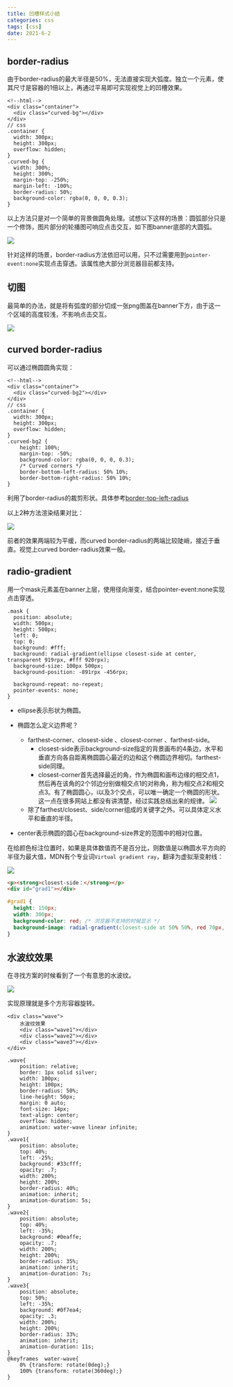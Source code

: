 ```yaml
---
title: 凹槽样式小结
categories: css
tags: [css]
date: 2021-6-2
---  
```

## border-radius

由于border-radius的最大半径是50%，无法直接实现大弧度。独立一个元素，使其尺寸是容器的1倍以上，再通过平易即可实现视觉上的凹槽效果。

```
<!--html-->
<div class="container">
  <div class="curved-bg"></div>
</div>
// css
.container {
  width: 300px;
  height: 300px;
  overflow: hidden;
}
.curved-bg {
  width: 300%;
  height: 300%;
  margin-top: -250%;
  margin-left: -100%;
  border-radius: 50%;
  background-color: rgba(0, 0, 0, 0.3);
}
```

以上方法只是对一个简单的背景做圆角处理。试想以下这样的场景：圆弧部分只是一个修饰，图片部分的轮播图可响应点击交互，如下图banner底部的大圆弧。

![](https://gitee.com/ndrkjvmkl/picture/raw/master/2021-6-2/1622647130156-image.png)

针对这样的场景，border-radius方法依旧可以用，只不过需要用到`pointer-event:none`实现点击穿透。该属性绝大部分浏览器目前都支持。

## 切图

最简单的办法，就是将有弧度的部分切成一张png图盖在banner下方，由于这一个区域的高度较浅，不影响点击交互。

![](https://gitee.com/ndrkjvmkl/picture/raw/master/2021-6-2/1622648935597-image.png)

## curved border-radius

可以通过椭圆圆角实现：

```
<!--html-->
<div class="container">
  <div class="curved-bg2"></div>
</div>
// css
.container {
  width: 300px;
  height: 300px;
  overflow: hidden;
}
.curved-bg2 {
    height: 100%;
    margin-top: -50%;
    background-color: rgba(0, 0, 0, 0.3);
    /* Curved corners */
    border-bottom-left-radius: 50% 10%;
    border-bottom-right-radius: 50% 10%;
}
```

利用了border-radius的裁剪形状。具体参考[border-top-left-radius](https://developer.mozilla.org/zh-CN/docs/Web/CSS/border-top-left-radius)

以上2种方法渲染结果对比：

![](https://gitee.com/ndrkjvmkl/picture/raw/master/2021-6-2/1622648619027-image.png)

前者的效果两端较为平缓，而curved border-radius的两端比较陡峭，接近于垂直。视觉上curved border-radius效果一般。


## radio-gradient
用一个mask元素盖在banner上层，使用径向渐变，结合pointer-event:none实现点击穿透。
```
.mask {
  position: absolute;
  width: 500px;
  height: 500px;
  left: 0;
  top: 0;
  background: #fff;
  background: radial-gradient(ellipse closest-side at center, transparent 919rpx, #fff 920rpx);
  background-size: 100px 500px;
  background-position: -891rpx -456rpx;

  background-repeat: no-repeat;
  pointer-events: none;
}

```
* ellipse表示形状为椭圆。

* 椭圆怎么定义边界呢？
    * farthest-corner、closest-side 、closest-corner 、farthest-side。
        * closest-side表示background-size指定的背景画布的4条边，水平和垂直方向各自距离椭圆圆心最近的边和这个椭圆边界相切。farthest-side同理。
        * closest-corner首先选择最近的角，作为椭圆和画布边缘的相交点1，然后再在该角的2个邻边分别做相交点1的对称角，称为相交点2和相交点3。有了椭圆圆心，i以及3个交点，可以唯一确定一个椭圆的形状。这一点在很多网站上都没有讲清楚，经过实践总结出来的规律。
![](https://gitee.com/ndrkjvmkl/picture/raw/master/2021-6-3/1622731992192-image.png)
    * 除了farthest/closest、side/corner组成的关键字之外。可以具体定义水平和垂直的半径。

* center表示椭圆的圆心在background-size界定的范围中的相对位置。

在给颜色标注位置时，如果是具体数值而不是百分比，则数值是以椭圆水平方向的半径为最大值，MDN有个专业词`Virtual gradient ray`，翻译为虚拟渐变射线：

![](https://gitee.com/ndrkjvmkl/picture/raw/master/2021-6-3/1622730040664-image.png)

```html
<p><strong>closest-side：</strong></p>
<div id="grad1"></div>
```
```css
#grad1 {
  height: 150px;
  width: 300px;
  background-color: red; /* 浏览器不支持的时候显示 */
  background-image: radial-gradient(closest-side at 50% 50%, red 70px, yellow 80px, black 150px); 
}
```

## 水波纹效果

在寻找方案的时候看到了一个有意思的水波纹。

![](https://gitee.com/ndrkjvmkl/picture/raw/master/2021-6-2/1622649326314-image.png)

实现原理就是多个方形容器旋转。
```
<div class="wave">
    水波纹效果
    <div class="wave1"></div>
    <div class="wave2"></div>
    <div class="wave3"></div>
</div>

.wave{
    position: relative;
    border: 1px solid silver;
    width: 100px;
    height: 100px;
    border-radius: 50%;
    line-height: 50px;
    margin: 0 auto;
    font-size: 14px;
    text-align: center;
    overflow: hidden;
    animation: water-wave linear infinite;
}
.wave1{
    position: absolute;
    top: 40%;
    left: -25%;
    background: #33cfff;
    opacity: .7;
    width: 200%;
    height: 200%;
    border-radius: 40%;
    animation: inherit;
    animation-duration: 5s;
}
.wave2{
    position: absolute;
    top: 40%;
    left: -35%;
    background: #0eaffe;
    opacity: .7;
    width: 200%;
    height: 200%;
    border-radius: 35%;
    animation: inherit;
    animation-duration: 7s;
}
.wave3{
    position: absolute;
    top: 50%;
    left: -35%;
    background: #0f7ea4;
    opacity: .3;
    width: 200%;
    height: 200%;
    border-radius: 33%;
    animation: inherit;
    animation-duration: 11s;
}
@keyframes  water-wave{
    0% {transform: rotate(0deg);}
    100% {transform: rotate(360deg);}
}
```


